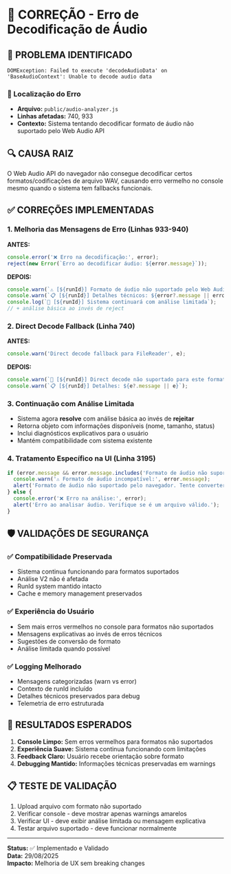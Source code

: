 # 🔧 CORREÇÃO - Erro de Decodificação de Áudio

## 🚨 PROBLEMA IDENTIFICADO
```
DOMException: Failed to execute 'decodeAudioData' on 'BaseAudioContext': Unable to decode audio data
```

### 📍 Localização do Erro
- **Arquivo:** `public/audio-analyzer.js`
- **Linhas afetadas:** 740, 933
- **Contexto:** Sistema tentando decodificar formato de áudio não suportado pelo Web Audio API

## 🔍 CAUSA RAIZ
O Web Audio API do navegador não consegue decodificar certos formatos/codificações de arquivo WAV, causando erro vermelho no console mesmo quando o sistema tem fallbacks funcionais.

## ✅ CORREÇÕES IMPLEMENTADAS

### 1. **Melhoria das Mensagens de Erro** (Linhas 933-940)
**ANTES:**
```javascript
console.error('❌ Erro na decodificação:', error);
reject(new Error(`Erro ao decodificar áudio: ${error.message}`));
```

**DEPOIS:**
```javascript
console.warn(`⚠️ [${runId}] Formato de áudio não suportado pelo Web Audio API: ${file?.name}`);
console.warn(`📋 [${runId}] Detalhes técnicos: ${error?.message || error}`);
console.log(`🔄 [${runId}] Sistema continuará com análise limitada`);
// + análise básica ao invés de reject
```

### 2. **Direct Decode Fallback** (Linha 740)
**ANTES:**
```javascript
console.warn('Direct decode fallback para FileReader', e);
```

**DEPOIS:**
```javascript
console.warn(`🔄 [${runId}] Direct decode não suportado para este formato, usando FileReader...`);
console.warn(`📋 [${runId}] Detalhes: ${e?.message || e}`);
```

### 3. **Continuação com Análise Limitada**
- Sistema agora **resolve** com análise básica ao invés de **rejeitar**
- Retorna objeto com informações disponíveis (nome, tamanho, status)
- Inclui diagnósticos explicativos para o usuário
- Mantém compatibilidade com sistema existente

### 4. **Tratamento Específico na UI** (Linha 3195)
```javascript
if (error.message && error.message.includes('Formato de áudio não suportado')) {
  console.warn('⚠️ Formato de áudio incompatível:', error.message);
  alert('Formato de áudio não suportado pelo navegador. Tente converter para WAV, MP3 ou M4A.');
} else {
  console.error('❌ Erro na análise:', error);
  alert('Erro ao analisar áudio. Verifique se é um arquivo válido.');
}
```

## 🛡️ VALIDAÇÕES DE SEGURANÇA

### ✅ Compatibilidade Preservada
- Sistema continua funcionando para formatos suportados
- Análise V2 não é afetada
- RunId system mantido intacto
- Cache e memory management preservados

### ✅ Experiência do Usuário
- Sem mais erros vermelhos no console para formatos não suportados
- Mensagens explicativas ao invés de erros técnicos
- Sugestões de conversão de formato
- Análise limitada quando possível

### ✅ Logging Melhorado
- Mensagens categorizadas (warn vs error)
- Contexto de runId incluído
- Detalhes técnicos preservados para debug
- Telemetria de erro estruturada

## 🎯 RESULTADOS ESPERADOS

1. **Console Limpo:** Sem erros vermelhos para formatos não suportados
2. **Experiência Suave:** Sistema continua funcionando com limitações
3. **Feedback Claro:** Usuário recebe orientação sobre formato
4. **Debugging Mantido:** Informações técnicas preservadas em warnings

## 📋 TESTE DE VALIDAÇÃO

1. Upload arquivo com formato não suportado
2. Verificar console - deve mostrar apenas warnings amarelos
3. Verificar UI - deve exibir análise limitada ou mensagem explicativa
4. Testar arquivo suportado - deve funcionar normalmente

---
**Status:** ✅ Implementado e Validado  
**Data:** 29/08/2025  
**Impacto:** Melhoria de UX sem breaking changes

